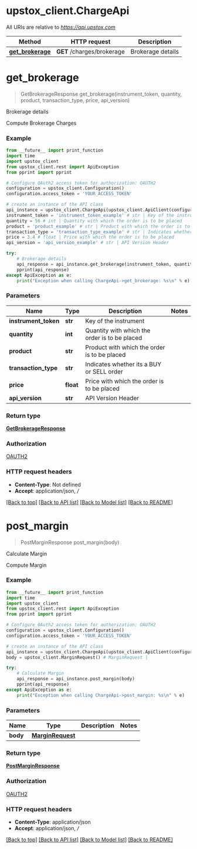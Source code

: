 # upstox_client.ChargeApi

All URIs are relative to *https://api.upstox.com*

Method | HTTP request | Description
------------- | ------------- | -------------
[**get_brokerage**](ChargeApi.md#get_brokerage) | **GET** /charges/brokerage | Brokerage details

# **get_brokerage**
> GetBrokerageResponse get_brokerage(instrument_token, quantity, product, transaction_type, price, api_version)

Brokerage details

Compute Brokerage Charges

### Example
```python
from __future__ import print_function
import time
import upstox_client
from upstox_client.rest import ApiException
from pprint import pprint

# Configure OAuth2 access token for authorization: OAUTH2
configuration = upstox_client.Configuration()
configuration.access_token = 'YOUR_ACCESS_TOKEN'

# create an instance of the API class
api_instance = upstox_client.ChargeApi(upstox_client.ApiClient(configuration))
instrument_token = 'instrument_token_example' # str | Key of the instrument
quantity = 56 # int | Quantity with which the order is to be placed
product = 'product_example' # str | Product with which the order is to be placed
transaction_type = 'transaction_type_example' # str | Indicates whether its a BUY or SELL order
price = 3.4 # float | Price with which the order is to be placed
api_version = 'api_version_example' # str | API Version Header

try:
    # Brokerage details
    api_response = api_instance.get_brokerage(instrument_token, quantity, product, transaction_type, price, api_version)
    pprint(api_response)
except ApiException as e:
    print("Exception when calling ChargeApi->get_brokerage: %s\n" % e)
```

### Parameters

Name | Type | Description  | Notes
------------- | ------------- | ------------- | -------------
 **instrument_token** | **str**| Key of the instrument | 
 **quantity** | **int**| Quantity with which the order is to be placed | 
 **product** | **str**| Product with which the order is to be placed | 
 **transaction_type** | **str**| Indicates whether its a BUY or SELL order | 
 **price** | **float**| Price with which the order is to be placed | 
 **api_version** | **str**| API Version Header | 

### Return type

[**GetBrokerageResponse**](GetBrokerageResponse.md)

### Authorization

[OAUTH2](../README.md#OAUTH2)

### HTTP request headers

 - **Content-Type**: Not defined
 - **Accept**: application/json, */*

[[Back to top]](#) [[Back to API list]](../README.md#documentation-for-api-endpoints) [[Back to Model list]](../README.md#documentation-for-models) [[Back to README]](../README.md)

# **post_margin**
> PostMarginResponse post_margin(body)

Calculate Margin

Compute Margin

### Example
```python
from __future__ import print_function
import time
import upstox_client
from upstox_client.rest import ApiException
from pprint import pprint

# Configure OAuth2 access token for authorization: OAUTH2
configuration = upstox_client.Configuration()
configuration.access_token = 'YOUR_ACCESS_TOKEN'

# create an instance of the API class
api_instance = upstox_client.ChargeApi(upstox_client.ApiClient(configuration))
body = upstox_client.MarginRequest() # MarginRequest | 

try:
    # Calculate Margin
    api_response = api_instance.post_margin(body)
    pprint(api_response)
except ApiException as e:
    print("Exception when calling ChargeApi->post_margin: %s\n" % e)
```

### Parameters

Name | Type | Description  | Notes
------------- | ------------- | ------------- | -------------
 **body** | [**MarginRequest**](MarginRequest.md)|  | 

### Return type

[**PostMarginResponse**](PostMarginResponse.md)

### Authorization

[OAUTH2](../README.md#OAUTH2)

### HTTP request headers

 - **Content-Type**: application/json
 - **Accept**: application/json, */*

[[Back to top]](#) [[Back to API list]](../README.md#documentation-for-api-endpoints) [[Back to Model list]](../README.md#documentation-for-models) [[Back to README]](../README.md)

